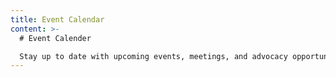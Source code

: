 ```yaml
---
title: Event Calendar
content: >-
  # Event Calender

  Stay up to date with upcoming events, meetings, and advocacy opportunities.
---
```

